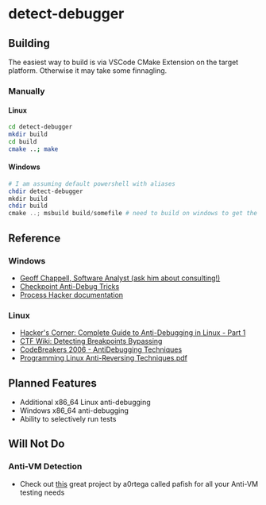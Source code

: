 # detect-debugger
## Building
The easiest way to build is via VSCode CMake Extension on the target platform. Otherwise it may take some finnagling.
### Manually
#### Linux
```bash
cd detect-debugger
mkdir build
cd build
cmake ..; make
```
#### Windows
```powershell
# I am assuming default powershell with aliases
chdir detect-debugger
mkdir build
chdir build
cmake ..; msbuild build/somefile # need to build on windows to get the actual name
```
## Reference
### Windows
- [Geoff Chappell, Software Analyst (ask him about consulting!)](https://www.geoffchappell.com/index.htm)
- [Checkpoint Anti-Debug Tricks](https://anti-debug.checkpoint.com/)
- [Process Hacker documentation](https://processhacker.sourceforge.io/doc/index.html)
### Linux
- [Hacker's Corner: Complete Guide to Anti-Debugging in Linux - Part 1 ](https://linuxsecurity.com/features/anti-debugging-for-noobs-part-1)
- [CTF Wiki: Detecting Breakpoints Bypassing](https://ctf-wiki.mahaloz.re/reverse/linux/detect-bp/)
- [CodeBreakers 2006 - AntiDebugging Techniques](https://repo.zenk-security.com/Reversing%20.%20cracking/CodeBreakers%202006%20-%20AntiDebugging%20techniques.pdf)
- [Programming Linux Anti-Reversing Techniques.pdf](https://samples.vx-underground.org/root/Papers/Linux/Evasion/2016-12-20%20-%20Programming%20Linux%20Anti-Reversing%20Techniques.pdf)
## Planned Features
- Additional x86_64 Linux anti-debugging
- Windows x86_64 anti-debugging
- Ability to selectively run tests
## Will Not Do
### Anti-VM Detection
- Check out [this](https://github.com/a0rtega/pafish) great project by a0rtega called pafish for all your Anti-VM testing needs